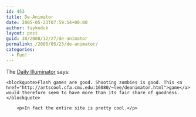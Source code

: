```yaml
---
id: 453
title: De-Animator
date: 2005-05-23T07:59:54+00:00
author: tsykoduk
layout: post
guid: 30/2008/12/27/de-animator
permalink: /2005/05/23/de-animator/
categories:
  - Fun!
---
```

<p>The <a href="https://gmail.google.com/gmail">Daily Illuminator</a> says:</p>


	<blockquote>Flash games are good. Shooting zombies is good. This <a href="http://artscool.cfa.cmu.edu:16080/~lee/deanimator.html">game</a> would therefore seem to have more than its fair share of goodness.</blockquote>

		<p>In fact the entire site is pretty cool.</p>